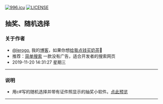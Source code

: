 [![996.icu](https://img.shields.io/badge/link-996.icu-red.svg)](https://996.icu) [![LICENSE](https://img.shields.io/badge/license-Anti%20996-blue.svg)](https://github.com/996icu/996.ICU/blob/master/LICENSE)
## 抽奖、随机选择
 ### 关于作者
 - [@lerogo](https://github.com/lerogo/ "@lerogo"), 我的[博客](https://blog.lerogo.top/)，如果你想[给我点钱买奶茶](https://pay.lerogo.top/)🤣
 - 推荐：[简单搜索](https://s.lerogo.top/) 一款没有广告，适合开发者的搜索网页
 - 2019-11-20 14:31:27 星期三
------------
### 说明
 - 用c#写的随机选择并带有证件照显示的抽奖小软件。[点此预览](https://blog.lerogo.top/2019/essay/%e8%ae%b0%e5%bd%95/%e5%85%b6%e4%bb%96/sjxzdmcjrj/167/)

------------
